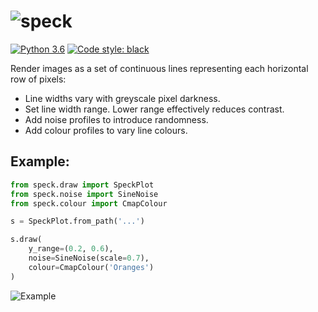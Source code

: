 ![speck](https://i.imgur.com/MFWe4EW.png)
======

[![Python 3.6](https://img.shields.io/badge/python-3.6+-blue.svg)](#)
[![Code style: black](https://img.shields.io/badge/code%20style-black-000000.svg)](https://github.com/psf/black)


Render images as a set of continuous lines representing each horizontal row of pixels:
- Line widths vary with greyscale pixel darkness.
- Set line width range. Lower range effectively reduces contrast.
- Add noise profiles to introduce randomness.
- Add colour profiles to vary line colours.

## Example:

```python
from speck.draw import SpeckPlot
from speck.noise import SineNoise
from speck.colour import CmapColour

s = SpeckPlot.from_path('...')

s.draw(
    y_range=(0.2, 0.6),
    noise=SineNoise(scale=0.7),
    colour=CmapColour('Oranges')
)
```

![Example](https://i.imgur.com/SHUMebO.png)
